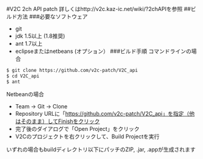 #V2C 2ch API patch
詳しくはhttp://v2c.kaz-ic.net/wiki/?2chAPIを参照
##ビルド方法
###必要なソフトウェア
- git
- jdk 1.5以上 (1.8推奨)
- ant 1.7以上
- eclipseまたはnetbeans (オプション）
###ビルド手順
コマンドラインの場合
```bash
$ git clone https://github.com/v2c-patch/V2C_api
$ cd V2C_api
$ ant
```

Netbeanの場合
- Team -> Git -> Clone
- Repository URLに「https://github.com/v2c-patch/V2C_api」を指定（他はそのまま）してFinishをクリック
- 完了後のダイアログで「Open Project」をクリック
- V2Cのプロジェクトを右クリックして、Build Projectを実行

いずれの場合もbuildディレクトリ以下にパッチのZIP, .jar, .appが生成されます
